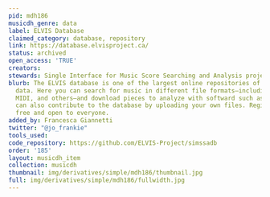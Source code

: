 ```yaml
---
pid: mdh186
musicdh_genre: data
label: ELVIS Database
claimed_category: database, repository
link: https://database.elvisproject.ca/
status: archived
open_access: 'TRUE'
creators: 
stewards: Single Interface for Music Score Searching and Analysis project (SIMSSA)
blurb: The ELVIS database is one of the largest online repositories of symbolic musical
  data. Here you can search for music in different file formats—including MEI, MusicXML,
  MIDI, and others—and download pieces to analyze with softward such as music21. You
  can also contribute to the database by uploading your own files. Registration is
  free and open to everyone.
added_by: Francesca Giannetti
twitter: "@jo_frankie"
tools_used: 
code_repository: https://github.com/ELVIS-Project/simssadb
order: '185'
layout: musicdh_item
collection: musicdh
thumbnail: img/derivatives/simple/mdh186/thumbnail.jpg
full: img/derivatives/simple/mdh186/fullwidth.jpg
---
```

